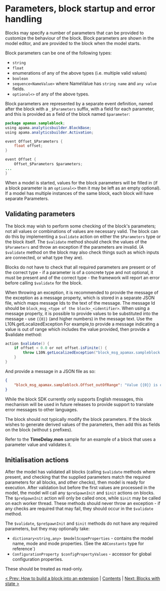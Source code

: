 # Parameters, block startup and error handling

Blocks may specify a number of parameters that can be provided to customize the behaviour of the block.  Block parameters are shown in the model editor, and are provided to the block when the model starts.

Block parameters can be one of the following types:

* `string`
* `float`
* enumerations of any of the above types (i.e. multiple valid values)
* `boolean`
* `sequence<NameValue>` where NameValue has `string name` and `any value` fields.
* `optional<>` of any of the above types.

Block parameters are represented by a separate event definition, named after the block with a `_$Parameters` suffix, with a field for each parameter, and this is provided as a field of the block named `$parameter`:

```Java
package apamax.sampleblock;
using apama.analyticsbuilder.BlockBase;
using apama.analyticsbuilder.Activation;

event Offset_$Parameters {
    float offset;
}

event Offset {
    Offset_$Parameters $parameters;
...
}
```

When a model is started, values for the block parameters will be filled in (if a block parameter is an `optional<>` then it may be left as an empty optional).  If a model has multiple instances of the same block, each block will have separate Parameters.

## Validating parameters

The block may wish to perform some checking of the block's parameters; not all values or combinations of values are necessary valid. The block can do this by implementing a `$validate` action on either the `$Parameters` type or the block itself.  The `$validate` method should check the values of the `$Parameters` and throw an exception if the parameters are invalid.  (A `$validate` method on the block may also check things such as which inputs are connected, or what type they are).

Blocks do not have to check that all required parameters are present or of the correct  type - if a parameter is of a concrete type and not optional, it must be present and of the correct type - the framework will report an error before calling `$validate` for the block.

When throwing an exception, it is recommended to provide the message of the exception as a message property, which is stored in a separate JSON file, which maps message Ids to the text of the message.  The message Id should be `block_msg_<type of the block>_<identifier>`. When using a message property, it is possible to provide values to be substituted into the message - use `{{0}}` (and higher numbers) in the message text.  Use the L10N.getLocalizedException For example,to provide a message indicating a value is out of range which includes the value provided, then provide a $validate method:

```Java
action $validate() {
    if offset < 0.0 or not offset.isFinite() {
        throw L10N.getLocalizedException("block_msg_apamax.sampleblock.Offset_outOfRange", [<any> offset]);
    }
}
```

And provide a message in a JSON file as so:

```JSON
{
    "block_msg_apamax.sampleblock.Offset_outOfRange": "Value {{0}} is out of range (must be zero or a positive finite number)"
}
```

While the block SDK currently only supports English messages, this mechanism will be used in future releases to provide support to translate error messages to other languages.

The block should not typically modify the block parameters.  If the block wishes to generate derived values of the parameters, then add this as fields on the block (without `$` prefixes).

Refer to the **TimeDelay.mon** sample for an example of a block that uses a parameter value and validates it.

## Initialisation actions

After the model has validated all blocks (calling `$validate` methods where present, and checking that the supplied parameters match the required parameters for all blocks, and other checks), then model is ready for execution. After validation but before the first values are processed in the model, the model will call any `$preSpawnInit` and `$init` actions on blocks.  The `$preSpawnInit` action will only be called once, while `$init` may be called on each worker thread.  These methods should never throw an exception - if any checks are required that may fail, they should occur in the `$validate` method.

The `$validate`, `$preSpawnInit` and `$init` methods do not have any required parameters, but they may optionally take:

* `dictionary<string,any> $modelScopeProperties` - contains the model name, mode and mode properties.  (See the `ABConstants` type for reference`)
* `ConfigurationProperty $configPropertyValues` - accessor for global configuration properties.

These should be treated as read-only.

[< Prev: How to build a block into an extension](030-BuildingExtensions.md) | [Contents](000-contents.md) | [Next: Blocks with state >](050-State.md) 
